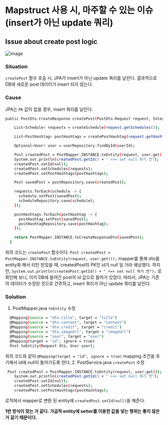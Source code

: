 # Mapstruct 사용 시, 마주할 수 있는 이슈 (insert가 아닌 update 쿼리)

## Issue about create post logic
![image](https://user-images.githubusercontent.com/61505572/168951971-24f0345d-9280-4a79-b637-8395218aa587.png)

### Situation
`createPost` 함수 호출 시, JPA가 insert가 아닌 update 쿼리를 날린다. 결과적으로 DB에 새로운 post 데이터가 insert 되지 않는다.

### Cause
JPA는 `PK` 값이 없을 경우, insert 쿼리를 날린다. 

``` bash
public PostDto.CreateResponse createPost(PostDto.Request request, Integer userId) {

    List<Schedule> requests = createSchedule(request.getSchedules());

    List<PostHashtag> postHashtags = createPostHashtag(request.getHashtags());

    Optional<User> user = userRepository.findById(userId);

    Post createdPost = PostMapper.INSTANCE.toEntity(request, user.get());
    System.out.println(createdPost.getId() + " >>> set null 하기 전");
    createdPost.setId(null);
    createdPost.setSchedules(requests);
    createdPost.setPostHashtags(postHashtags);

    Post savedPost = postRepository.save(createdPost);

    requests.forEach(schedule -> {
      schedule.setPost(savedPost);
      scheduleRepository.save(schedule);
    });

    postHashtags.forEach(postHashtag -> {
      postHashtag.setPost(savedPost);
      postHashtagRepository.save(postHashtag);
    });

    return PostMapper.INSTANCE.toCreateResponseDto(savedPost);
  }
```
위의 코드는 `createPost` 함수이다. 
`Post createdPost = PostMapper.INSTANCE.toEntity(request, user.get());` mapper를 통해 dto를 entity화 해서 리턴 받았을 때, createdPost의 PK인 id가 null 일 거라 예상했다. 하지만, `System.out.println(createdPost.getId() + " >>> set null 하기 전");` 로 확인해 보니, 이미 DB에 들어간 post의 id 값으로 들어가 있었다.
따라서, JPA는 기존의 데이터가 수정된 것으로 간주하고, insert 쿼리가 아닌 update 쿼리를 날린다.

### Solution
1. PostMapper.java `toEntity` 수정
``` bash
  @Mapping(source = "dto.title", target = "title")
  @Mapping(source = "dto.content", target = "content")
  @Mapping(source = "dto.credit", target = "credit")
  @Mapping(source = "dto.imageUrl", target = "imageUrl")
  @Mapping(source = "user", target = "user")
  @Mapping(target = "id", ignore = true)
  Post toEntity(Request dto, User user);
```
위의 코드와 같이 `@Mapping(target = "id", ignore = true)` mapping 조건을 추가해서 id에 null이 들어가도록 한다.
2. PostService.java `createPost` 수정
``` bash
 Post createdPost = PostMapper.INSTANCE.toEntity(request, user.get());
    System.out.println(createdPost.getId() + " >>> set null 하기 전");
    createdPost.setId(null);
    createdPost.setSchedules(requests);
    createdPost.setPostHashtags(postHashtags);
```
로직에서 mapper로 변환 된 entity에 `createdPost.setId(null)`을 해준다.

**1번 방식이 맞는 거 같다. 가급적 entity에 setter를 이용한 값을 넣는 행위는 좋지 않은 거 같기 때문이다.**